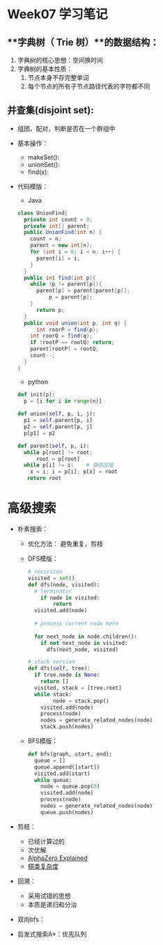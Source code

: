 #  Week07 学习笔记

## **字典树（ Trie 树）**的数据结构：

1. 字典树的核心思想：空间换时间
2. 字典树的基本性质：
   1. 节点本身不存完整单词
   2. 每个节点的所有子节点路径代表的字符都不同

## **并查集(disjoint set)**:

- 组团，配对，判断是否在一个群组中

- 基本操作： 

  - makeSet():
  - unionSet():
  - find(x):

- 代码模版：

  - Java

  ```java
  class UnionFind{
    private int count = 0;
    private int[] parent;
    public UnionFind(int n) {
      count = n;
      parent = new int[n];
      for (int i = 0; i < n; i++) {
        parent[i] = i;
      }
    }
    public int find(int p){
      while (p != parent[p]){
        parent[p] = parent[parent[p]];
  			p = parent[p];
      }
  		return p;
    }
    public void union(int p, int q) {
     	int roorP = find(p);
      int roorQ = find(q);
      if (rootP == rootQ) return;
      parent[rootP] = rootQ;
      count--;
    }
  }
  ```

  - python 

  ```python
  def init(p):
    p = [i for i in range(n)] 
    
  def union(self, p, i, j):
    p1 = self.parent[p, i]
    p2 = self.parent[p, j]
    p[p1] = p2
  
  def parent(self, p, i):
  	while p[root] != root:
  		root = p[root]	
    while p[i] != i:	# 路径压缩
      x = i; i = p[i]; p[x] = root
     return root 
  ```

  

# 高级搜索

- 朴素搜索：

  - 优化方法： 避免重复，剪枝

  - DFS模版：

    ```python
    # recursion 
    visited = set()
    def dfs(node, visited):
      # terminator 
    	if node in visited:
    		return 
      visited.add(node)
      
      # process current node here 
      
      for next_node in node.children():
        if not next_node in visited:
          dfs(next_node, visited)
    ```

    ```python
    # stack version
    def dfs(self, tree):
      if tree.node is None:
        return []
      visited, stack = [tree.root]
      while stack:
    		node = stack.pop()
        visited.add(node)
      	process(node)
        nodes = generate_related_nodes(node)
        stack.push(nodes)
    ```

    

  - BFS模版：

    ```python
    def bfs(graph, start, end):
      queue = []
      queue.append([start])
      visited.add(start) 
      while queue:
        node = queue.pop(0)
        visited.add(node)
        process(node)
        nodes = generate_related_nodes(node)
        queue.push(nodes)
    ```

- 剪枝：

  - 已经计算过的
  - 次优解
  - [AlphaZero Explained](https://nikcheerla.github.io/deeplearningschool/2018/01/01/AlphaZero-Explained/)
  - [棋类复杂度](https://en.wikipedia.org/wiki/Game_complexity)

- 回溯：

  - 采用试错的思想
  - 本质是递归和分治

- 双向bfs：

- 启发式搜索A*：优先队列

